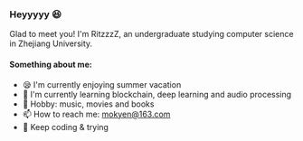 ### Heyyyyy 😆
Glad to meet you! I'm RitzzzZ, an undergraduate studying computer science in Zhejiang University.  

#### Something about me:  
- 😪 I'm currently enjoying summer vacation
- 📖 I'm currently learning blockchain, deep learning and audio processing
- 🎵 Hobby: music, movies and books
- 📫 How to reach me: mokyen@163.com
- 🍰 Keep coding & trying 

<!--
**RitzzzZ2021/RitzzzZ2021** is a ✨ _special_ ✨ repository because its `README.md` (this file) appears on your GitHub profile.

Here are some ideas to get you started:

- 🔭 I’m currently working on ...
- 🌱 I’m currently learning ...
- 👯 I’m looking to collaborate on ...
- 🤔 I’m looking for help with ...
- 💬 Ask me about ...
- 📫 How to reach me: ...
- 😄 Pronouns: ...
- ⚡ Fun fact: ...
-->
